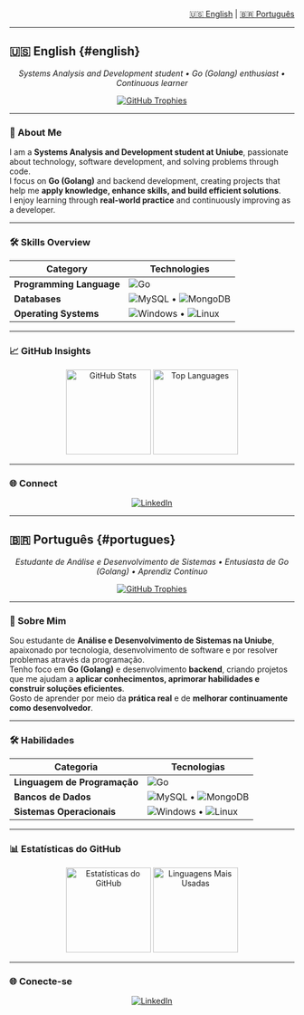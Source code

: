 <!-- LANGUAGE SWITCH -->
<p align="right">
  <a href="#english">🇺🇸 English</a> | <a href="#portugues">🇧🇷 Português</a>
</p>

---

## 🇺🇸 English {#english}

<p align="center">
  <em>Systems Analysis and Development student • Go (Golang) enthusiast • Continuous learner</em>
</p>

<p align="center">
  <a href="https://github.com/hopbunny">
    <img src="https://github-profile-trophy.vercel.app/?username=hopbunny&theme=dracula&column=4&margin-w=15&margin-h=15" alt="GitHub Trophies"/>
  </a>
</p>

---

### 🚀 About Me
I am a **Systems Analysis and Development student at Uniube**, passionate about technology, software development, and solving problems through code.  
I focus on **Go (Golang)** and backend development, creating projects that help me **apply knowledge, enhance skills, and build efficient solutions**.  
I enjoy learning through **real-world practice** and continuously improving as a developer.  

---

### 🛠️ Skills Overview
<div align="center">

| Category | Technologies |
|-----------|---------------|
| **Programming Language** | ![Go](https://img.shields.io/badge/Go-00ADD8?style=flat&logo=go&logoColor=white) |
| **Databases** | ![MySQL](https://img.shields.io/badge/MySQL-005C84?style=flat&logo=mysql&logoColor=white) • ![MongoDB](https://img.shields.io/badge/MongoDB-4EA94B?style=flat&logo=mongodb&logoColor=white) |
| **Operating Systems** | ![Windows](https://img.shields.io/badge/Windows-0078D6?style=flat&logo=windows&logoColor=white) • ![Linux](https://img.shields.io/badge/Linux-FCC624?style=flat&logo=linux&logoColor=black) |

</div>

---

### 📈 GitHub Insights
<div align="center">
  <img height="150em" src="https://github-readme-stats.vercel.app/api?username=hopbunny&show_icons=true&theme=dracula&hide_border=true" alt="GitHub Stats"/>
  <img height="150em" src="https://github-readme-stats.vercel.app/api/top-langs/?username=hopbunny&layout=compact&theme=dracula&hide_border=true" alt="Top Languages"/>
</div>

---

### 🌐 Connect
<p align="center">
  <a href="https://www.linkedin.com/in/alisson-luis?utm_source=share&utm_campaign=share_via&utm_content=profile&utm_medium=android_app">
    <img src="https://img.shields.io/badge/LinkedIn-0077B5?style=for-the-badge&logo=linkedin&logoColor=white" alt="LinkedIn"/>
  </a>
</p>

---

## 🇧🇷 Português {#portugues}

<p align="center">
  <em>Estudante de Análise e Desenvolvimento de Sistemas • Entusiasta de Go (Golang) • Aprendiz Contínuo</em>
</p>

<p align="center">
  <a href="https://github.com/hopbunny">
    <img src="https://github-profile-trophy.vercel.app/?username=hopbunny&theme=dracula&column=4&margin-w=15&margin-h=15" alt="GitHub Trophies"/>
  </a>
</p>

---

### 🚀 Sobre Mim
Sou estudante de **Análise e Desenvolvimento de Sistemas na Uniube**, apaixonado por tecnologia, desenvolvimento de software e por resolver problemas através da programação.  
Tenho foco em **Go (Golang)** e desenvolvimento **backend**, criando projetos que me ajudam a **aplicar conhecimentos, aprimorar habilidades e construir soluções eficientes**.  
Gosto de aprender por meio da **prática real** e de **melhorar continuamente como desenvolvedor**.  

---

### 🛠️ Habilidades
<div align="center">

| Categoria | Tecnologias |
|------------|--------------|
| **Linguagem de Programação** | ![Go](https://img.shields.io/badge/Go-00ADD8?style=flat&logo=go&logoColor=white) |
| **Bancos de Dados** | ![MySQL](https://img.shields.io/badge/MySQL-005C84?style=flat&logo=mysql&logoColor=white) • ![MongoDB](https://img.shields.io/badge/MongoDB-4EA94B?style=flat&logo=mongodb&logoColor=white) |
| **Sistemas Operacionais** | ![Windows](https://img.shields.io/badge/Windows-0078D6?style=flat&logo=windows&logoColor=white) • ![Linux](https://img.shields.io/badge/Linux-FCC624?style=flat&logo=linux&logoColor=black) |

</div>

---

### 📊 Estatísticas do GitHub
<div align="center">
  <img height="150em" src="https://github-readme-stats.vercel.app/api?username=hopbunny&show_icons=true&theme=dracula&hide_border=true" alt="Estatísticas do GitHub"/>
  <img height="150em" src="https://github-readme-stats.vercel.app/api/top-langs/?username=hopbunny&layout=compact&theme=dracula&hide_border=true" alt="Linguagens Mais Usadas"/>
</div>

---

### 🌐 Conecte-se
<p align="center">
  <a href="https://www.linkedin.com/in/alisson-luis?utm_source=share&utm_campaign=share_via&utm_content=profile&utm_medium=android_app">
    <img src="https://img.shields.io/badge/LinkedIn-0077B5?style=for-the-badge&logo=linkedin&logoColor=white" alt="LinkedIn"/>
  </a>
</p>
